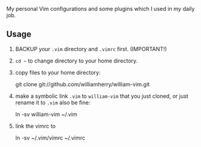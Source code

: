 My personal Vim configurations and some plugins which I used in my daily job.

## Usage

1. BACKUP your `.vim` directory and `.vimrc` first. (IMPORTANT!)

2. `cd ~` to change directory to your home directory.

3. copy files to your home directory:

    git clone git://github.com/williamherry/william-vim.git

4. make a symbolic link `.vim` to `william-vim` that you just cloned, or just rename it to `.vim` also be fine:

    ln -sv william-vim ~/.vim

5. link the vimrc to 

    ln -sv ~/.vim/vimrc ~/.vimrc

